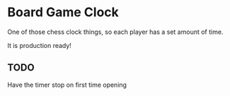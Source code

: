 # Board Game Clock

One of those chess clock things, so each player has a set amount of time.

It is production ready!

## TODO
Have the timer stop on first time opening
